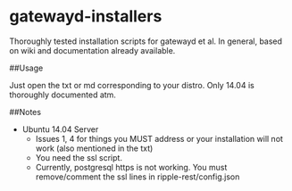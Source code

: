 gatewayd-installers
===================

Thoroughly tested installation scripts for gatewayd et al. In general, based on wiki and documentation already available.

##Usage

Just open the txt or md corresponding to your distro. Only 14.04 is thoroughly documented atm.

##Notes
  - Ubuntu 14.04 Server
    - Issues 1, 4 for things you MUST address or your installation will not work (also mentioned in the txt)
    - You need the ssl script.
    - Currently, postgresql https is not working. You must remove/comment the ssl lines in ripple-rest/config.json

